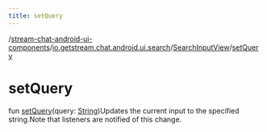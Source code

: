 ```yaml
---
title: setQuery
---
```

/[stream-chat-android-ui-components](../../index.md)/[io.getstream.chat.android.ui.search](../index.md)/[SearchInputView](index.md)/[setQuery](setQuery.md)  
  
  
  
# setQuery  
fun [setQuery](setQuery.md)(query: [String](https://kotlinlang.org/api/latest/jvm/stdlib/kotlin/-string/index.html))Updates the current input to the specified string.Note that listeners are notified of this change.
